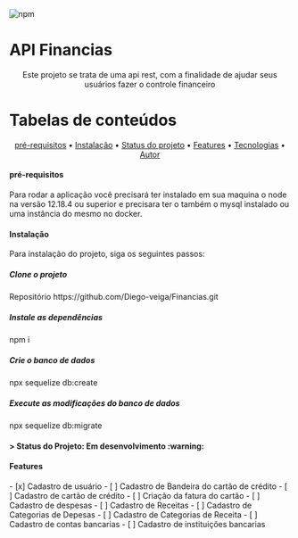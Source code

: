 <img alt="npm" src="https://img.shields.io/npm/v/node">
<h1>API Financias</h1>
  <p align="center"> Este projeto se trata de uma api rest, com a finalidade de ajudar seus usuários fazer o controle financeiro </p>
<h1> Tabelas de conteúdos</h1>
  <p align="center">
  <a href="#prerequisitos">pré-requisitos</a> •
  <a href="#instalacao">Instalação</a> •
  <a href="#status">Status do projeto</a> •
  <a href="#features">Features</a> •
  <a href="#tecnologias">Tecnologias</a> •
  <a href="#autor">Autor</a>
  </p>

<h4 id='prerequisitos'>pré-requisitos</h4>
  <p> Para rodar a aplicação você precisará ter instalado em sua maquina o node na versão 12.18.4 ou superior e precisara
  ter o também o mysql instalado ou uma instância do mesmo no docker.
  </p>

<h4 id='instalacao'>Instalação</h4>
  <p> Para instalação do projeto, siga os seguintes passos:

  <h5>Clone o projeto</h5>
  <p>Repositório https://github.com/Diego-veiga/Financias.git </p>

  <h5>Instale as dependências</h5>
  npm i

  <h5>Crie o banco de dados</h5>
  npx sequelize db:create

  <h5>Execute as modificações do banco de dados </h5>
  npx sequelize db:migrate


<h4 id='status'>
  > Status do Projeto: Em desenvolvimento :warning:
</h4>

<h4 id='features'>Features</h4>
  - [x] Cadastro de usuário
  - [ ] Cadastro de Bandeira do cartão de crédito
  - [ ] Cadastro de cartão de crédito
  - [ ] Criação da fatura do cartão
  - [ ] Cadastro de despesas
  - [ ] Cadastro de Receitas
  - [ ] Cadastro de Categorias de Depesas
  - [ ] Cadastro de Categorias de Receita
  - [ ] Cadastro de contas bancarias
  - [ ] Cadastro de instituições bancarias
